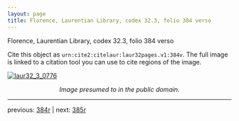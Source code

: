 ```yaml
---
layout: page
title: Florence, Laurentian Library, codex 32.3, folio 384 verso
---
```


Florence, Laurentian Library, codex 32.3, folio 384 verso

Cite this object as `urn:cite2:citelaur:laur32pages.v1:384v`.  The full image is linked to a citation tool you can use to cite regions of the image.

[![laur32_3_0776](http://www.homermultitext.org/iipsrv?IIIF=/project/homer/pyramidal/deepzoom/citelaur/laur32imgs/v1/laur32_3_0776.tif/full/800,/0/default.jpg)](http://www.homermultitext.org/ict2/?urn=urn:cite2:citelaur:laur32imgs.v1:laur32_3_0776) 

<p style="text-align: center; font-style: italic;">Image presumed to in the public domain.</p>

---

previous: [384r](../384r/) | next: [385r](../385r/)